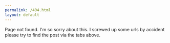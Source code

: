 ```yaml
---
permalink: /404.html
layout: default
---
```

Page not found. I'm so sorry about this. I screwed up some urls by accident please try to find the post via the tabs above.
